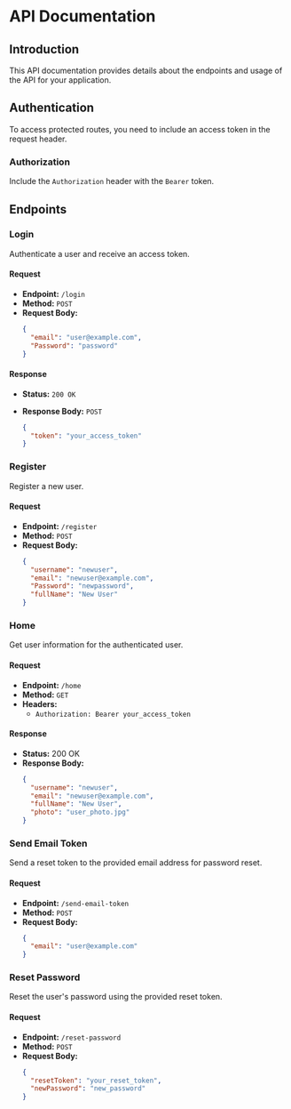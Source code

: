# API Documentation

## Introduction

This API documentation provides details about the endpoints and usage of the API for your application.

## Authentication

To access protected routes, you need to include an access token in the request header.

### Authorization

Include the `Authorization` header with the `Bearer` token.

## Endpoints

### Login

Authenticate a user and receive an access token.

#### Request

- **Endpoint:** `/login`
- **Method:** `POST`
- **Request Body:**
  ```json
  {
    "email": "user@example.com",
    "Password": "password"
  }
  ```

#### Response

- **Status:** `200 OK`
- **Response Body:** `POST`

  ```json
  {
    "token": "your_access_token"
  }
  ```

### Register

Register a new user.

#### Request

- **Endpoint:** `/register`
- **Method:** `POST`
- **Request Body:**
  ```json
  {
    "username": "newuser",
    "email": "newuser@example.com",
    "Password": "newpassword",
    "fullName": "New User"
  }
  ```

### Home

Get user information for the authenticated user.

#### Request

- **Endpoint:** `/home`
- **Method:** `GET`
- **Headers:**
  - `Authorization: Bearer your_access_token`

#### Response

- **Status:** 200 OK
- **Response Body:**
  ```json
  {
    "username": "newuser",
    "email": "newuser@example.com",
    "fullName": "New User",
    "photo": "user_photo.jpg"
  }
  ```

### Send Email Token

Send a reset token to the provided email address for password reset.

#### Request

- **Endpoint:** `/send-email-token`
- **Method:** `POST`
- **Request Body:**
  ```json
  {
    "email": "user@example.com"
  }
  ```

### Reset Password

Reset the user's password using the provided reset token.

#### Request

- **Endpoint:** `/reset-password`
- **Method:** `POST`
- **Request Body:**
  ```json
  {
    "resetToken": "your_reset_token",
    "newPassword": "new_password"
  }
  ```
